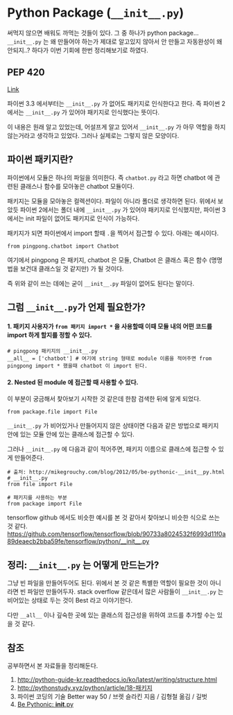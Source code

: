 
# Python Package (`__init__.py`)
써먹지 않으면 배워도 까먹는 것들이 있다. 그 중 하나가 python package... `__init__.py` 는 왜 만들어야 하는가 제대로 알고있지 않아서 안 만들고 자동완성이 왜 안되지..? 하다가 이번 기회에 한번 정리해보기로 하였다.

## PEP 420
[Link](https://www.python.org/dev/peps/pep-0420/)

파이썬 3.3 에서부터는 `__init__.py` 가 없어도 패키지로 인식한다고 한다. 즉 파이썬 2 에서는 `__init__.py` 가 있어야 패키지로 인식했다는 뜻이다.

이 내용은 원래 알고 있었는데, 어설프게 알고 있어서 `__init__.py` 가 아무 역할을 하지 않는거라고 생각하고 있었다. 그러나 실제로는 그렇지 않은 모양이다.

## 파이썬 패키지란?
파이썬에서 모듈은 하나의 파일을 의미한다. 즉 `chatbot.py` 라고 하면 chatbot 에 관련된 클래스나 함수를 모아놓은 chatbot 모듈이다.

패키지는 모듈을 모아놓은 컬렉션이다. 파일이 아니라 폴더로 생각하면 된다. 위에서 보았듯 파이썬 2에서는 폴더 내에 `__init__.py` 가 있어야 패키지로 인식했지만, 파이썬 3에서는 init 파일이 없어도 패키지로 인식이 가능하다.

패키지가 되면 파이썬에서 import 할때 `.`을 찍어서 접근할 수 있다. 아래는 예시이다.

```
from pingpong.chatbot import Chatbot
```

여기에서 pingpong 은 패키지, chatbot 은 모듈, Chatbot 은 클래스 혹은 함수 (명명법을 보건대 클래스일 것 같지만) 가 될 것이다.

즉 위와 같이 쓰는 데에는 굳이 `__init__.py` 파일이 없어도 된다는 말이다.

## 그럼 `__init__.py`가 언제 필요한가?

#### 1. 패키지 사용자가 `from 패키지 import *` 을 사용할때 이때 모듈 내의 어떤 코드를 import 하게 할지를 정할 수 있다.

```
# pingpong 패키지의 __init__.py
__all__ = ['chatbot'] # 여기에 string 형태로 module 이름을 적어주면 from pingpong import * 했을때 chatbot 이 import 된다.
```

#### 2. Nested 된 module 에 접근할 때 사용할 수 있다.
이 부분이 궁금해서 찾아보기 시작한 것 같은데 한참 검색한 뒤에 알게 되었다.

```
from package.file import File
```
`__init__.py` 가 비어있거나 만들어지지 않은 상태이면 다음과 같은 방법으로 패키지 안에 있는 모듈 안에 있는 클래스에 접근할 수 있다.

그러나 `__init__.py` 에 다음과 같이 적어주면, 패키지 이름으로 클래스에 접근할 수 있게 만들어준다.

```
# 출처: http://mikegrouchy.com/blog/2012/05/be-pythonic-__init__py.html
# __init__.py
from file import File

# 패키지를 사용하는 부분
from package import File
```

tensorflow github 에서도 비슷한 예시를 본 것 같아서 찾아보니 비슷한 식으로 쓰는 것 같다.
https://github.com/tensorflow/tensorflow/blob/90733a8024532f6993d11f0a89deaecb2bba59fe/tensorflow/python/__init__.py


## 정리: `__init__.py` 는 어떻게 만드는가?
그냥 빈 파일을 만들어두어도 된다. 위에서 본 것 같은 특별한 역할이 필요한 것이 아니라면 빈 파일만 만들어두자. stack overflow 같은데서 많은 사람들이 `__init__.py` 는 비어있는 상태로 두는 것이 Best 라고 이야기한다.

다만 `__all__` 이나 깊숙한 곳에 있는 클래스의 접근성을 위하여 코드를 추가할 수는 있을 것 같다.

## 참조
공부하면서 본 자료들을 정리해둔다.

1. http://python-guide-kr.readthedocs.io/ko/latest/writing/structure.html
2. http://pythonstudy.xyz/python/article/18-패키지
3. 파이썬 코딩의 기술 Better way 50 / 브렛 슬라킨 지음 / 김형철 옮김 / 길벗
4. [Be Pythonic: __init__.py](http://mikegrouchy.com/blog/2012/05/be-pythonic-__init__py.html)
